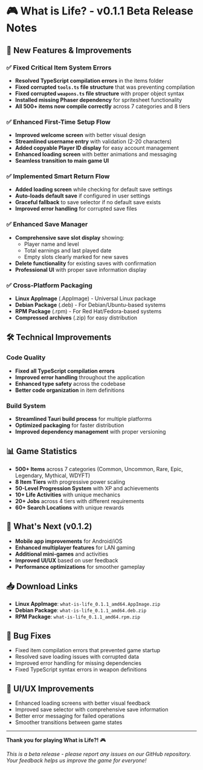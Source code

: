 # 🎮 What is Life? - v0.1.1 Beta Release Notes

## 🚀 **New Features & Improvements**

### ✅ **Fixed Critical Item System Errors**
- **Resolved TypeScript compilation errors** in the items folder
- **Fixed corrupted `tools.ts` file structure** that was preventing compilation
- **Fixed corrupted `weapons.ts` file structure** with proper object syntax
- **Installed missing Phaser dependency** for spritesheet functionality
- **All 500+ items now compile correctly** across 7 categories and 8 tiers

### ✅ **Enhanced First-Time Setup Flow**
- **Improved welcome screen** with better visual design
- **Streamlined username entry** with validation (2-20 characters)
- **Added copyable Player ID display** for easy account management
- **Enhanced loading screen** with better animations and messaging
- **Seamless transition to main game UI**

### ✅ **Implemented Smart Return Flow**
- **Added loading screen** while checking for default save settings
- **Auto-loads default save** if configured in user settings
- **Graceful fallback** to save selector if no default save exists
- **Improved error handling** for corrupted save files

### ✅ **Enhanced Save Manager**
- **Comprehensive save slot display** showing:
  - Player name and level
  - Total earnings and last played date
  - Empty slots clearly marked for new saves
- **Delete functionality** for existing saves with confirmation
- **Professional UI** with proper save information display

### ✅ **Cross-Platform Packaging**
- **Linux AppImage** (.AppImage) - Universal Linux package
- **Debian Package** (.deb) - For Debian/Ubuntu-based systems
- **RPM Package** (.rpm) - For Red Hat/Fedora-based systems
- **Compressed archives** (.zip) for easy distribution

## 🛠️ **Technical Improvements**

### **Code Quality**
- **Fixed all TypeScript compilation errors**
- **Improved error handling** throughout the application
- **Enhanced type safety** across the codebase
- **Better code organization** in item definitions

### **Build System**
- **Streamlined Tauri build process** for multiple platforms
- **Optimized packaging** for faster distribution
- **Improved dependency management** with proper versioning

## 📊 **Game Statistics**
- **500+ Items** across 7 categories (Common, Uncommon, Rare, Epic, Legendary, Mythical, WDYFT)
- **8 Item Tiers** with progressive power scaling
- **50-Level Progression System** with XP and achievements
- **10+ Life Activities** with unique mechanics
- **20+ Jobs** across 4 tiers with different requirements
- **60+ Search Locations** with unique rewards

## 🎯 **What's Next (v0.1.2)**
- **Mobile app improvements** for Android/iOS
- **Enhanced multiplayer features** for LAN gaming
- **Additional mini-games** and activities
- **Improved UI/UX** based on user feedback
- **Performance optimizations** for smoother gameplay

## 📥 **Download Links**
- **Linux AppImage**: `what-is-life_0.1.1_amd64.AppImage.zip`
- **Debian Package**: `what-is-life_0.1.1_amd64.deb.zip`
- **RPM Package**: `what-is-life_0.1.1_amd64.rpm.zip`

## 🐛 **Bug Fixes**
- Fixed item compilation errors that prevented game startup
- Resolved save loading issues with corrupted data
- Improved error handling for missing dependencies
- Fixed TypeScript syntax errors in weapon definitions

## 🎨 **UI/UX Improvements**
- Enhanced loading screens with better visual feedback
- Improved save selector with comprehensive save information
- Better error messaging for failed operations
- Smoother transitions between game states

---

**Thank you for playing What is Life?!** 🎮

*This is a beta release - please report any issues on our GitHub repository.*
*Your feedback helps us improve the game for everyone!*
